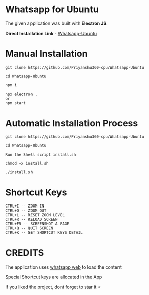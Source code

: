 # Whatsapp for Ubuntu

The given application was built with **Electron JS**.

**Direct Installation Link -** [Whatsapp-Ubuntu](https://github.com/Priyanshu360-cpu/Whatsapp-Ubuntu/releases/tag/v1.0.0.1)

# Manual Installation

```
git clone https://github.com/Priyanshu360-cpu/Whatsapp-Ubuntu

cd Whatsapp-Ubuntu

npm i

npx electron .
or 
npm start
```

# Automatic Installation Process

```
git clone https://github.com/Priyanshu360-cpu/Whatsapp-Ubuntu

cd Whatsapp-Ubuntu

Run the Shell script install.sh

chmod +x install.sh

./install.sh
```

# Shortcut Keys

```
CTRL+I -- ZOOM IN
CTRL+O -- ZOOM OUT
CTRL+L -- RESET ZOOM LEVEL
CTRL+R -- RELOAD SCREEN
CTRL+F5 -- SCREENSHOT A PAGE
CTRL+Q -- QUIT SCREEN
CTRL+K -- GET SHORTCUT KEYS DETAIL
```

# CREDITS

The application uses [whatsapp web](https://web.whatsapp.com/) to load the content 

Special Shortcut keys are allocated in the App

If you liked the project, dont forget to star it ⭐
